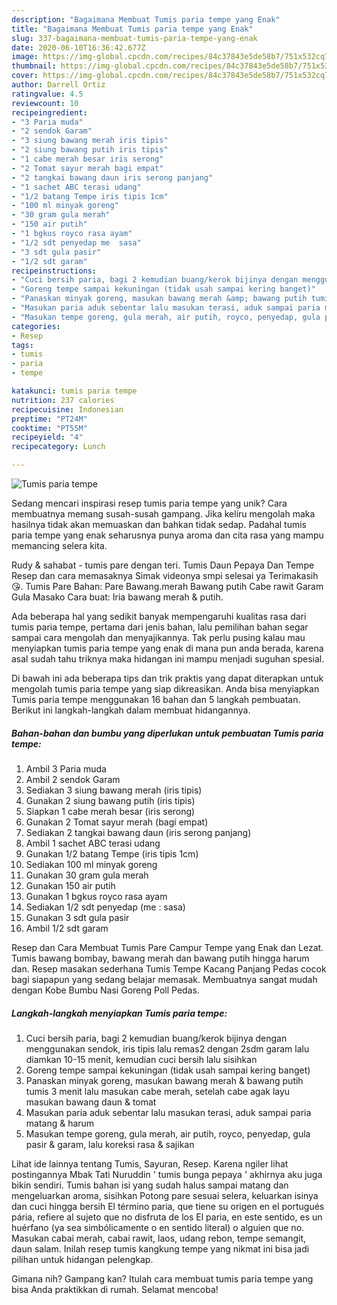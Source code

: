 ```yaml
---
description: "Bagaimana Membuat Tumis paria tempe yang Enak"
title: "Bagaimana Membuat Tumis paria tempe yang Enak"
slug: 337-bagaimana-membuat-tumis-paria-tempe-yang-enak
date: 2020-06-10T16:36:42.677Z
image: https://img-global.cpcdn.com/recipes/84c37843e5de58b7/751x532cq70/tumis-paria-tempe-foto-resep-utama.jpg
thumbnail: https://img-global.cpcdn.com/recipes/84c37843e5de58b7/751x532cq70/tumis-paria-tempe-foto-resep-utama.jpg
cover: https://img-global.cpcdn.com/recipes/84c37843e5de58b7/751x532cq70/tumis-paria-tempe-foto-resep-utama.jpg
author: Darrell Ortiz
ratingvalue: 4.5
reviewcount: 10
recipeingredient:
- "3 Paria muda"
- "2 sendok Garam"
- "3 siung bawang merah iris tipis"
- "2 siung bawang putih iris tipis"
- "1 cabe merah besar iris serong"
- "2 Tomat sayur merah bagi empat"
- "2 tangkai bawang daun iris serong panjang"
- "1 sachet ABC terasi udang"
- "1/2 batang Tempe iris tipis 1cm"
- "100 ml minyak goreng"
- "30 gram gula merah"
- "150 air putih"
- "1 bgkus royco rasa ayam"
- "1/2 sdt penyedap me  sasa"
- "3 sdt gula pasir"
- "1/2 sdt garam"
recipeinstructions:
- "Cuci bersih paria, bagi 2 kemudian buang/kerok bijinya dengan menggunakan sendok, iris tipis lalu remas2 dengan 2sdm garam lalu diamkan 10-15 menit, kemudian cuci bersih lalu sisihkan"
- "Goreng tempe sampai kekuningan (tidak usah sampai kering banget)"
- "Panaskan minyak goreng, masukan bawang merah &amp; bawang putih tumis 3 menit lalu masukan cabe merah, setelah cabe agak layu masukan bawang daun &amp; tomat"
- "Masukan paria aduk sebentar lalu masukan terasi, aduk sampai paria matang &amp; harum"
- "Masukan tempe goreng, gula merah, air putih, royco, penyedap, gula pasir &amp; garam, lalu koreksi rasa &amp; sajikan"
categories:
- Resep
tags:
- tumis
- paria
- tempe

katakunci: tumis paria tempe 
nutrition: 237 calories
recipecuisine: Indonesian
preptime: "PT24M"
cooktime: "PT55M"
recipeyield: "4"
recipecategory: Lunch

---
```



![Tumis paria tempe](https://img-global.cpcdn.com/recipes/84c37843e5de58b7/751x532cq70/tumis-paria-tempe-foto-resep-utama.jpg)

Sedang mencari inspirasi resep tumis paria tempe yang unik? Cara membuatnya memang susah-susah gampang. Jika keliru mengolah maka hasilnya tidak akan memuaskan dan bahkan tidak sedap. Padahal tumis paria tempe yang enak seharusnya punya aroma dan cita rasa yang mampu memancing selera kita.

Rudy &amp; sahabat - tumis pare dengan teri. Tumis Daun Pepaya Dan Tempe Resep dan cara memasaknya Simak videonya smpi selesai ya Terimakasih 😘. Tumis Pare Bahan: Pare Bawang.merah Bawang putih Cabe rawit Garam Gula Masako Cara buat: Iria bawang merah &amp; putih.

Ada beberapa hal yang sedikit banyak mempengaruhi kualitas rasa dari tumis paria tempe, pertama dari jenis bahan, lalu pemilihan bahan segar sampai cara mengolah dan menyajikannya. Tak perlu pusing kalau mau menyiapkan tumis paria tempe yang enak di mana pun anda berada, karena asal sudah tahu triknya maka hidangan ini mampu menjadi suguhan spesial.


Di bawah ini ada beberapa tips dan trik praktis yang dapat diterapkan untuk mengolah tumis paria tempe yang siap dikreasikan. Anda bisa menyiapkan Tumis paria tempe menggunakan 16 bahan dan 5 langkah pembuatan. Berikut ini langkah-langkah dalam membuat hidangannya.

<!--inarticleads1-->

##### Bahan-bahan dan bumbu yang diperlukan untuk pembuatan Tumis paria tempe:

1. Ambil 3 Paria muda
1. Ambil 2 sendok Garam
1. Sediakan 3 siung bawang merah (iris tipis)
1. Gunakan 2 siung bawang putih (iris tipis)
1. Siapkan 1 cabe merah besar (iris serong)
1. Gunakan 2 Tomat sayur merah (bagi empat)
1. Sediakan 2 tangkai bawang daun (iris serong panjang)
1. Ambil 1 sachet ABC terasi udang
1. Gunakan 1/2 batang Tempe (iris tipis 1cm)
1. Sediakan 100 ml minyak goreng
1. Gunakan 30 gram gula merah
1. Gunakan 150 air putih
1. Gunakan 1 bgkus royco rasa ayam
1. Sediakan 1/2 sdt penyedap (me : sasa)
1. Gunakan 3 sdt gula pasir
1. Ambil 1/2 sdt garam


Resep dan Cara Membuat Tumis Pare Campur Tempe yang Enak dan Lezat. Tumis bawang bombay, bawang merah dan bawang putih hingga harum dan. Resep masakan sederhana Tumis Tempe Kacang Panjang Pedas cocok bagi siapapun yang sedang belajar memasak. Membuatnya sangat mudah dengan Kobe Bumbu Nasi Goreng Poll Pedas. 

<!--inarticleads2-->

##### Langkah-langkah menyiapkan Tumis paria tempe:

1. Cuci bersih paria, bagi 2 kemudian buang/kerok bijinya dengan menggunakan sendok, iris tipis lalu remas2 dengan 2sdm garam lalu diamkan 10-15 menit, kemudian cuci bersih lalu sisihkan
1. Goreng tempe sampai kekuningan (tidak usah sampai kering banget)
1. Panaskan minyak goreng, masukan bawang merah &amp; bawang putih tumis 3 menit lalu masukan cabe merah, setelah cabe agak layu masukan bawang daun &amp; tomat
1. Masukan paria aduk sebentar lalu masukan terasi, aduk sampai paria matang &amp; harum
1. Masukan tempe goreng, gula merah, air putih, royco, penyedap, gula pasir &amp; garam, lalu koreksi rasa &amp; sajikan


Lihat ide lainnya tentang Tumis, Sayuran, Resep. Karena ngiler lihat postingannya Mbak Tati Nuruddin &#39; tumis bunga pepaya &#39; akhirnya aku juga bikin sendiri. Tumis bahan isi yang sudah halus sampai matang dan mengeluarkan aroma, sisihkan Potong pare sesuai selera, keluarkan isinya dan cuci hingga bersih El término paria, que tiene su origen en el portugués pária, refiere al sujeto que no disfruta de los El paria, en este sentido, es un huérfano (ya sea simbólicamente o en sentido literal) o alguien que no. Masukan cabai merah, cabai rawit, laos, udang rebon, tempe semangit, daun salam. Inilah resep tumis kangkung tempe yang nikmat ini bisa jadi pilihan untuk hidangan pelengkap. 

Gimana nih? Gampang kan? Itulah cara membuat tumis paria tempe yang bisa Anda praktikkan di rumah. Selamat mencoba!
